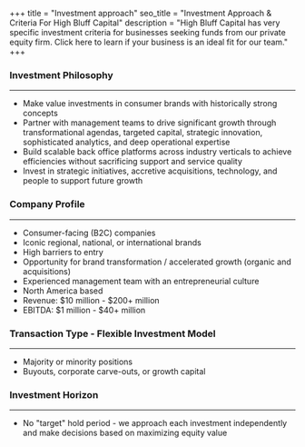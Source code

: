 +++
title = "Investment approach"
seo_title = "Investment Approach & Criteria For High Bluff Capital"
description = "High Bluff Capital has very specific investment criteria for businesses seeking funds from our private equity firm. Click here to learn if your business is an ideal fit for our team."
+++
### Investment Philosophy

- - -

* Make value investments in consumer brands with historically strong concepts 
* Partner with management teams to drive significant growth through transformational agendas, targeted capital, strategic innovation, sophisticated analytics, and deep operational expertise
* Build scalable back office platforms across industry verticals to achieve efficiencies without sacrificing support and service quality
* Invest in strategic initiatives, accretive acquisitions, technology, and people to support future growth

### Company Profile

- - -

* Consumer-facing (B2C) companies
* Iconic regional, national, or international brands
* High barriers to entry
* Opportunity for brand transformation / accelerated growth (organic and acquisitions)
* Experienced management team with an entrepreneurial culture
* North America based
* Revenue: $10 million - $200+ million
* EBITDA: $1 million - $40+ million

### Transaction Type - Flexible Investment Model

- - -

* Majority or minority positions
* Buyouts, corporate carve-outs, or growth capital

### Investment Horizon

- - -

* No "target" hold period - we approach each investment independently and make decisions based on maximizing equity value

<div style="margin-top:40px;"></div>